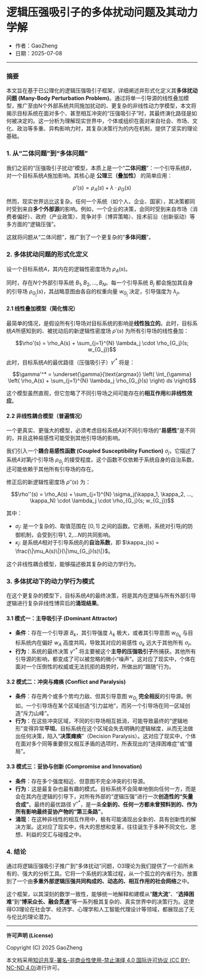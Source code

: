 # **逻辑压强吸引子的多体扰动问题及其动力学解**

- 作者：GaoZheng
- 日期：2025-07-08

---

### 摘要

本文旨在基于已公理化的逻辑压强吸引子框架，详细阐述并形式化定义其**多体扰动问题 (Many-Body Perturbation Problem)**。通过将单一引导源的线性叠加模型，推广至由N个外部系统共同施加扰动的、更复杂的非线性动力学模型，本文将揭示目标系统在面对多个、甚至相互冲突的“压强吸引子”时，其最终演化路径是如何被决定的。这一分析为理解现实世界中，个体或组织在面对来自社会、市场、文化、政治等多重、异构影响力时，其复杂决策行为的内在机制，提供了坚实的理论基础。

### 1. 从“二体问题”到“多体问题”

我们之前的“压强吸引子扰动”模型，本质上是一个“**二体问题**”：一个引导系统$B$，对一个目标系统$A$施加影响。其核心是 **公理三（叠加性）** 的简单应用：

$$\rho'(s) = \rho_A(s) + \lambda \cdot \rho_G(s)$$

然而，现实世界远比这复杂。任何一个系统（如个人、企业、国家），其决策都同时受到来自**多个外部源**的影响。例如，一个企业的决策，会同时受到来自市场（消费者偏好）、政府（产业政策）、竞争对手（博弈策略）、技术前沿（创新驱动）等多方面的“逻辑压强”。

这就将问题从“二体问题”，推广到了一个更复杂的“**多体问题**”。

### 2. 多体扰动问题的形式化定义

设一个目标系统$A$，其内在的逻辑性密度场为 $ρ_A(s)$。

同时，存在$N$个外部引导系统 $B_1, B_2, ..., B_N$。每一个引导系统 $B_j$ 都会施加其自身的引导场 $ρ_{G_j}(s)$，其战略意图由各自的权重向量 $w_{G_j}$ 决定，引导强度为 $λ_j$。

#### 2.1 线性叠加模型（简化情况）

最简单的情况，是假设所有引导场对目标系统的影响是**线性独立的**。此时，目标系统$A$所感知到的、被扰动后的新逻辑性密度场 $ρ'(s)$ 为所有引导场的线性叠加：

$$\rho'(s) = \rho_A(s) + \sum_{j=1}^{N} \lambda_j \cdot \rho_{G_j}(s; w_{G_j})$$

此时，目标系统$A$的最优路径（压强吸引子）$γ'^*$ 将是：

$$\gamma'^* = \underset{\gamma}{\text{argmax}} \left( \int_{\gamma} \left( \rho_A(s) + \sum_{j=1}^{N} \lambda_j \rho_{G_j}(s) \right) ds \right)$$

这个模型虽然直观，但它忽略了不同引导场之间可能存在的**相互作用**和**非线性效应**。

#### 2.2 非线性耦合模型（普遍情况）

一个更真实、更强大的模型，必须考虑目标系统$A$对不同引导场的“**易感性**”是不同的，并且这种易感性可能受到其他引导场的影响。

我们引入一个**耦合易感性函数 (Coupled Susceptibility Function)** $\sigma_j$，它描述了系统$A$对第$j$个引导场 $ρ_{G_j}$ 的接受程度。这个函数不仅依赖于系统自身的自治系数，还可能依赖于其他所有引导场的存在。

修正后的新逻辑性密度场 $ρ''(s)$ 为：

$$\rho''(s) = \rho_A(s) + \sum_{j=1}^{N} \sigma_j(\kappa_1, \kappa_2, ..., \kappa_N) \cdot \lambda_j \cdot \rho_{G_j}(s; w_{G_j})$$

其中：

* $\sigma_j$: 是一个复杂的、取值范围在 $[0, 1]$ 之间的函数。它表明，系统对引导$j$的防御机制，会受到引导$1$, $2$,...$N$的共同影响。
* $\kappa_j$: 是系统$A$相对于引导系统$B_j$的**自治系数**，即 $\kappa_j(s) = \frac{\|\mu_A(s)\|}{\|\mu_{G_j}(s)\|}$。

这个非线性耦合模型，能够描述极其复杂的动力学行为。

### 3. 多体扰动下的动力学行为模式

在这个更复杂的模型下，目标系统$A$的最终决策，将是其内在逻辑与所有外部引导逻辑进行复杂非线性博弈后的**涌现结果**。

#### 3.1 模式一：主导吸引子 (Dominant Attractor)

* **条件**：存在一个引导源 $B_k$，其引导强度 $λ_k$ 极大，或者其引导意图 $w_{G_k}$ 与目标系统内在偏好 $w_A$ 高度共鸣，导致其对应的易感性 $\sigma_k$ 远大于其他所有 $\sigma_j$。
* **行为**：系统的最终决策 $γ''^*$ 将主要被这个**主导的压强吸引子**所捕获。其他所有引导源的影响，都变成了可以被忽略的微小“噪声”。这对应了现实中，个体在面对一个压倒性的权威或无法抗拒的趋势时，所做出的“跟随”行为。

#### 3.2 模式二：冲突与瘫痪 (Conflict and Paralysis)

* **条件**：存在两个或多个势均力敌、但其引导意图 $w_{G_j}$ **完全相反**的引导源。例如，一个引导场在某个区域创造“引力盆地”，而另一个引导场在同一区域创造“斥力山峰”。
* **行为**：在这些冲突区域，不同的引导场相互抵消，可能导致最终的“逻辑地形”变得异常**平坦**。目标系统在这个区域会失去明确的逻辑梯度，从而无法做出任何决策，陷入“**决策瘫痪**”（Decision Paralysis）。这对应了现实中，个体在面对多个同等重要但又相互矛盾的选项时，所表现出的“选择困难症”或“僵局”。

#### 3.3 模式三：妥协与创新 (Compromise and Innovation)

* **条件**：存在多个强度相近、但意图不完全冲突的引导源。
* **行为**：这是最复杂也最有趣的模式。目标系统不会简单地倒向任何一方，而是会在其内在逻辑的引导下，对所有外部的“逻辑压强”进行一次**创造性的“矢量合成”**。最终的最优路径 $γ''^*$，是一条**全新的、任何一方都未曾预料到的、作为所有影响最终妥协产物的“第三条路”**。
* **涌现**：在这种非线性的相互作用中，极有可能涌现出全新的、具有创新性的解决方案。这对应了现实中，伟大的思想和变革，往往诞生于多种不同文化、思想、利益的交汇与碰撞之中。

### 4. 结论

通过将逻辑压强吸引子推广到“多体扰动”问题，O3理论为我们提供了一个前所未有的、强大的分析工具。它将一个系统的决策过程，从一个孤立的内省行为，放置到了一个由**多重外部逻辑压强共同构成的、动态的、相互作用的社会网络**之中。

这个框架，以其深刻的数学一致性，能够统一地解释和建模从“**随大流**”、“**选择困难**”到“**博采众长、融会贯通**”等一系列极其复杂的、真实世界中的决策行为。这使得O3理论在社会学、经济学、心理学和人工智能代理设计等领域，都展现出了无与伦比的理论潜力。

---

**许可声明 (License)**

Copyright (C) 2025 GaoZheng 

本文档采用[知识共享-署名-非商业性使用-禁止演绎 4.0 国际许可协议 (CC BY-NC-ND 4.0)](https://creativecommons.org/licenses/by-nc-nd/4.0/deed.zh-Hans)进行许可。
